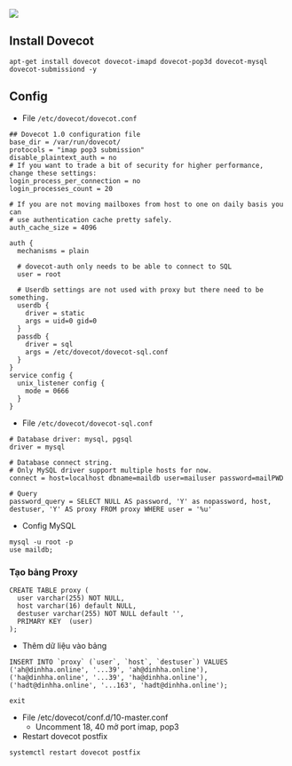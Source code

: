![](https://hackmd.io/_uploads/r1f4r3qd2.png)
## Install Dovecot
```
apt-get install dovecot dovecot-imapd dovecot-pop3d dovecot-mysql dovecot-submissiond -y
```
## Config
- File `/etc/dovecot/dovecot.conf`
```
## Dovecot 1.0 configuration file
base_dir = /var/run/dovecot/
protocols = "imap pop3 submission"
disable_plaintext_auth = no
# If you want to trade a bit of security for higher performance, change these settings:
login_process_per_connection = no
login_processes_count = 20

# If you are not moving mailboxes from host to one on daily basis you can
# use authentication cache pretty safely.
auth_cache_size = 4096

auth {
  mechanisms = plain

  # dovecot-auth only needs to be able to connect to SQL
  user = root

  # Userdb settings are not used with proxy but there need to be something.
  userdb {
    driver = static 
    args = uid=0 gid=0
  }
  passdb {
    driver = sql
    args = /etc/dovecot/dovecot-sql.conf
  }
}
service config {
  unix_listener config {
    mode = 0666
  }
}
```
- File `/etc/dovecot/dovecot-sql.conf`
```
# Database driver: mysql, pgsql
driver = mysql

# Database connect string.
# Only MySQL driver support multiple hosts for now.
connect = host=localhost dbname=maildb user=mailuser password=mailPWD

# Query
password_query = SELECT NULL AS password, 'Y' as nopassword, host, destuser, 'Y' AS proxy FROM proxy WHERE user = '%u'
```
- Config MySQL
```
mysql -u root -p
use maildb;
```
### Tạo bảng Proxy
```
CREATE TABLE proxy (
  user varchar(255) NOT NULL,
  host varchar(16) default NULL,
  destuser varchar(255) NOT NULL default '',
  PRIMARY KEY  (user)
);
```
- Thêm dữ liệu vào bảng
```
INSERT INTO `proxy` (`user`, `host`, `destuser`) VALUES
('ah@dinhha.online', '...39', 'ah@dinhha.online'),
('ha@dinhha.online', '...39', 'ha@dinhha.online'),
('hadt@dinhha.online', '...163', 'hadt@dinhha.online');
```
```
exit
```
- File /etc/dovecot/conf.d/10-master.conf
  - Uncomment 18, 40 mở port imap, pop3
- Restart dovecot postfix
```
systemctl restart dovecot postfix
```
